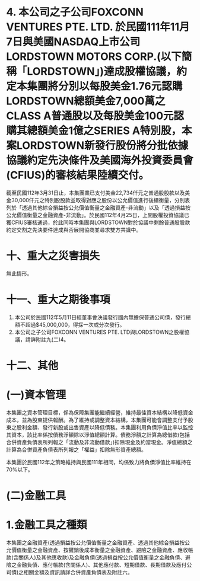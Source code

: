 # 4. 本公司之子公司FOXCONN VENTURES PTE. LTD. 於民國111年11月7日與美國NASDAQ上市公司LORDSTOWN MOTORS CORP.(以下簡稱「LORDSTOWN」)達成股權協議，約定本集團將分別以每股美金1.76元認購LORDSTOWN總額美金7,000萬之CLASS A普通股以及每股美金100元認購其總額美金1億之SERIES A特別股，本案LORDSTOWN新發行股份將分批依據協議約定先決條件及美國海外投資委員會(CFIUS)的審核結果陸續交付。

截至民國112年3月31日止，本集團業已支付美金22,734仟元之普通股股款以及美金30,000仟元之特別股股款並取得對應之股份以公允價值進行後續衡量，分別表列於「透過其他綜合損益按公允價值衡量之金融資產-非流動」以及「透過損益按公允價值衡量之金融資產-非流動」。於民國112年4月25日，上開股權投資協議已獲CFIUS審核通過，於此同時本集團與LORDSTOWN對於協議中剩餘普通股股款約定交割之先決要件達成與否展開協商並尋求雙方共識中。

# 十、重大之災害損失

無此情形。

# 十一、重大之期後事項

1. 本公司於民國112年5月11日經董事會決議發行國內無擔保普通公司債，發行總額不超過$45,000,000，得採一次或分次發行。
2. 本公司之子公司FOXCONN VENTURES PTE. LTD與LORDSTOWN之股權協議，請詳附註九(二)4。

# 十二、其他

# (一)資本管理

本集團之資本管理目標，係為保障集團能繼續經營，維持最佳資本結構以降低資金成本，並為股東提供報酬。為了維持或調整資本結構，本集團可能會調整支付予股東之股利金額、發行新股或出售資產以降低債務。本集團利用負債淨值比率以監控其資本，該比率係按債務淨額除以淨值總額計算。債務淨額之計算為總借款(包括合併資產負債表所列報之「流動及非流動借款」)扣除現金及約當現金。淨值總額之計算為合併資產負債表所列報之「權益」扣除無形資產總額。

本集團於民國112年之策略維持與民國111年相同，均係致力將負債淨值比率維持在70%以下。

# (二)金融工具

# 1.金融工具之種類

本集團之金融資產(透過損益按公允價值衡量之金融資產、透過其他綜合損益按公允價值衡量之金融資產、按攤銷後成本衡量之金融資產、避險之金融資產、應收帳款(含關係人)及其他應收款)及金融負債(透過損益按公允價值衡量之金融負債、避險之金融負債、應付帳款(含關係人)、其他應付款、短期借款、長期借款及應付公司債)之相關金額及資訊請詳合併資產負債表及附註六。